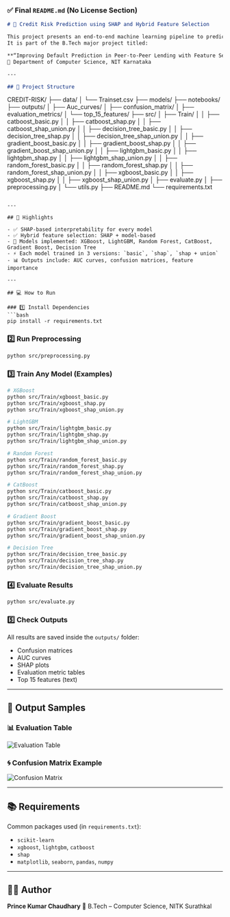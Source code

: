 

### ✅ Final `README.md` (No License Section)

```markdown
# 🧠 Credit Risk Prediction using SHAP and Hybrid Feature Selection

This project presents an end-to-end machine learning pipeline to predict credit risk using ensemble models and explainable AI (SHAP).  
It is part of the B.Tech major project titled:

**“Improving Default Prediction in Peer-to-Peer Lending with Feature Selection and Explainable ML Models”**  
📍 Department of Computer Science, NIT Karnataka

---

## 📁 Project Structure

```

CREDIT-RISK/
├── data/
│   └── Trainset.csv
├── models/
├── notebooks/
├── outputs/
│   ├── Auc\_curves/
│   ├── confusion\_matrix/
│   ├── evaluation\_metrics/
│   └── top\_15\_features/
├── src/
│   ├── Train/
│   │   ├── catboost\_basic.py
│   │   ├── catboost\_shap.py
│   │   ├── catboost\_shap\_union.py
│   │   ├── decision\_tree\_basic.py
│   │   ├── decision\_tree\_shap.py
│   │   ├── decision\_tree\_shap\_union.py
│   │   ├── gradient\_boost\_basic.py
│   │   ├── gradient\_boost\_shap.py
│   │   ├── gradient\_boost\_shap\_union.py
│   │   ├── lightgbm\_basic.py
│   │   ├── lightgbm\_shap.py
│   │   ├── lightgbm\_shap\_union.py
│   │   ├── random\_forest\_basic.py
│   │   ├── random\_forest\_shap.py
│   │   ├── random\_forest\_shap\_union.py
│   │   ├── xgboost\_basic.py
│   │   ├── xgboost\_shap.py
│   │   ├── xgboost\_shap\_union.py
│   ├── evaluate.py
│   ├── preprocessing.py
│   └── utils.py
├── README.md
└── requirements.txt

````

---

## 🚀 Highlights

- ✅ SHAP-based interpretability for every model
- ✅ Hybrid feature selection: SHAP + model-based
- 🔁 Models implemented: XGBoost, LightGBM, Random Forest, CatBoost, Gradient Boost, Decision Tree
- ⚡ Each model trained in 3 versions: `basic`, `shap`, `shap + union`
- 📊 Outputs include: AUC curves, confusion matrices, feature importance

---

## 💻 How to Run

### 1️⃣ Install Dependencies
```bash
pip install -r requirements.txt
````

### 2️⃣ Run Preprocessing

```bash
python src/preprocessing.py
```

### 3️⃣ Train Any Model (Examples)

```bash
# XGBoost
python src/Train/xgboost_basic.py
python src/Train/xgboost_shap.py
python src/Train/xgboost_shap_union.py

# LightGBM
python src/Train/lightgbm_basic.py
python src/Train/lightgbm_shap.py
python src/Train/lightgbm_shap_union.py

# Random Forest
python src/Train/random_forest_basic.py
python src/Train/random_forest_shap.py
python src/Train/random_forest_shap_union.py

# CatBoost
python src/Train/catboost_basic.py
python src/Train/catboost_shap.py
python src/Train/catboost_shap_union.py

# Gradient Boost
python src/Train/gradient_boost_basic.py
python src/Train/gradient_boost_shap.py
python src/Train/gradient_boost_shap_union.py

# Decision Tree
python src/Train/decision_tree_basic.py
python src/Train/decision_tree_shap.py
python src/Train/decision_tree_shap_union.py
```

### 4️⃣ Evaluate Results

```bash
python src/evaluate.py
```

### 5️⃣ Check Outputs

All results are saved inside the `outputs/` folder:

* Confusion matrices
* AUC curves
* SHAP plots
* Evaluation metric tables
* Top 15 features (text)

---

## 🧪 Output Samples

### 📊 Evaluation Table

![Evaluation Table](outputs/evaluation_metrics/evaluation_metrics_table.png)

### 🌀 Confusion Matrix Example

![Confusion Matrix](outputs/confusion_matrix/xgboost_confusion_matrix.png)

---

## 📚 Requirements

Common packages used (in `requirements.txt`):

* `scikit-learn`
* `xgboost`, `lightgbm`, `catboost`
* `shap`
* `matplotlib`, `seaborn`, `pandas`, `numpy`

---

## 🙋‍♂️ Author

**Prince Kumar Chaudhary**
📍 B.Tech – Computer Science, NITK Surathkal
